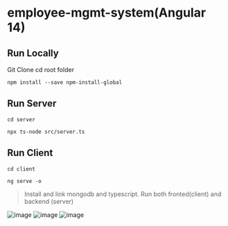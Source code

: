 # employee-mgmt-system(Angular 14)
## Run Locally
Git Clone
cd root folder

`npm install --save npm-install-global`

##  Run Server

`cd server`

`npx ts-node src/server.ts`

## Run Client

`cd client`

`ng serve -o`

> Install and link mongodb and typescript.
> Run both fronted(client) and backend (server)

![image](https://user-images.githubusercontent.com/61587290/181094444-38bcea8e-2154-4c7a-84e2-47a33a23f7fc.png)
![image](https://user-images.githubusercontent.com/61587290/181094569-d6b82ade-91b8-419b-a45e-482c84626729.png)
![image](https://user-images.githubusercontent.com/61587290/181094750-d3f61660-e441-4118-97ad-77b8ba152a14.png)
